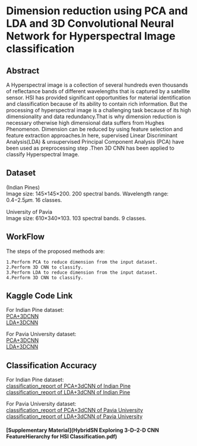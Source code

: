 # Dimension reduction using PCA and LDA and 3D Convolutional Neural Network for Hyperspectral Image classification

## Abstract
A Hyperspectral image is a collection of several hundreds even thousands of reflectance bands of different wavelengths that is captured by a satellite sensor. HSI has provided significant opportunities for material identification and
classification because of its ability to contain rich information. But the processing of hyperspectral
image is a challenging task because of its high dimensionality and data redundancy.That is why dimension reduction is necessary otherwise high dimensional data suffers from Hughes Phenomenon. Dimension can be reduced by using feature selection and feature extraction approaches.In here, supervised Linear Discriminant Analysis(LDA) & unsupervised Principal Component Analysis (PCA) have been used as preprocessing step .Then 3D CNN has been applied to classify Hyperspectral Image.


## Dataset
(Indian Pines)<br/>
Image size: 145×145×200.
200 spectral bands.
Wavelength range: 0.4−2.5𝜇𝑚.
16 classes.<br/>

University of Pavia<br/>
Image size: 610×340×103.
103 spectral bands.
9 classes.<br/>

## WorkFlow
The steps of the proposed methods are:

    1.Perform PCA to reduce dimension from the input dataset.
    2.Perform 3D CNN to classify.
    3.Perform LDA to reduce dimension from the input dataset.
    4.Perform 3D CNN to classify.
    
## Kaggle Code Link
For Indian Pine dataset:<br/>
[PCA+3DCNN](https://www.kaggle.com/tasmiajannat/3d-cnn)  <br/>
[LDA+3DCNN](https://www.kaggle.com/tasmiajannat/lda-3dcnn/notebook)<br/>

For Pavia University dataset:<br/>
[PCA+3DCNN](https://www.kaggle.com/tasmiajannat/pca-3d-cnn-pu)  <br/>
[LDA+3DCNN](https://www.kaggle.com/tasmiajannat/lda-3dcnn-pu)<br/>
    
## Classification Accuracy
For Indian Pine dataset:<br/>
 [classification_report of PCA+3dCNN of Indian Pine](classification_report.txt)<br/>
 [classification_report of LDA+3dCNN of Indian Pine](classification_report_Lda_IndianPine.txt)<br/>
 
 For Pavia University dataset:<br/>
 [classification_report of PCA+3dCNN of Pavia University](classification_reportPCA_3dcnn_PU.txt)<br/>
 [classification_report of LDA+3dCNN of Pavia University](classification_report_LDA.txt)<br/>
 
 #### [Supplementary Material](HybridSN Exploring 3-D–2-D CNN FeatureHierarchy for HSI Classification.pdf)
 
